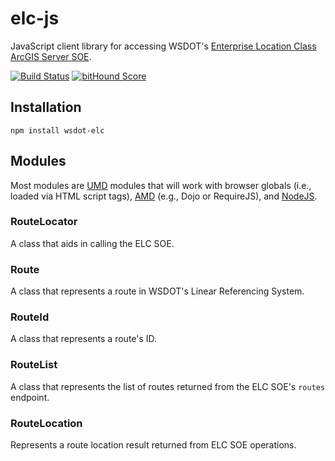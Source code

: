 elc-js
======

JavaScript client library for accessing WSDOT's [Enterprise Location Class ArcGIS Server SOE].

[![Build Status](https://travis-ci.org/WSDOT-GIS/elc-js.svg)](https://travis-ci.org/WSDOT-GIS/elc-js)
[![bitHound Score](https://www.bithound.io/github/WSDOT-GIS/elc-js/badges/score.svg)](https://www.bithound.io/github/WSDOT-GIS/elc-js)

## Installation ##

```console
npm install wsdot-elc
```

<!--
This package is registered with [Bower] with the name `wsdot-route-locator`.

Once you have [Bower] installed on your system, you can run the following command at the command line to download the package and all dependencies to your project.

    $ bower install wsdot-route-locator --save

-->

## Modules ##

Most modules are [UMD] modules that will work with browser globals (i.e., loaded via HTML script tags), [AMD] (e.g., Dojo or RequireJS), and [NodeJS].

### RouteLocator ###

A class that aids in calling the ELC SOE.

### Route ###

A class that represents a route in WSDOT's Linear Referencing System.

### RouteId ###

A class that represents a route's ID.

### RouteList ###

A class that represents the list of routes returned from the ELC SOE's `routes` endpoint.

### RouteLocation ###

Represents a route location result returned from ELC SOE operations.

[AMD]:https://github.com/amdjs/amdjs-api/wiki/AMD
[ArcGIS API for JavaScript]:http://js.arcgis.com
[Bower]:http://bower.io
[Enterprise Location Class ArcGIS Server SOE]:http://data.wsdot.wa.gov/arcgis/rest/services/Shared/ElcRestSOE/MapServer/exts/ElcRestSoe/
[UMD]:https://github.com/umdjs/umd
[NodeJS]:https://nodejs.org
[Package Installer]:https://visualstudiogallery.msdn.microsoft.com/753b9720-1638-4f9a-ad8d-2c45a410fd74?SRC=VSIDE